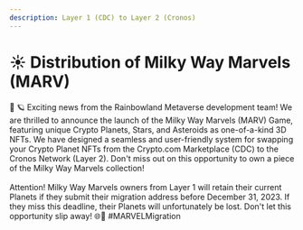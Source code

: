 ```yaml
---
description: Layer 1 (CDC) to Layer 2 (Cronos)
---
```


# ☀ Distribution of Milky Way Marvels (MARV)

🌌 🪐 Exciting news from the Rainbowland Metaverse development team! We are thrilled to announce the launch of the Milky Way Marvels (MARV) Game, featuring unique Crypto Planets, Stars, and Asteroids as one-of-a-kind 3D NFTs. We have designed a seamless and user-friendly system for swapping your Crypto Planet NFTs from the Crypto.com Marketplace (CDC) to the Cronos Network (Layer 2). Don't miss out on this opportunity to own a piece of the Milky Way Marvels collection!\
\
Attention! Milky Way Marvels owners from Layer 1 will retain their current Planets if they submit their migration address before December 31, 2023. If they miss this deadline, their Planets will unfortunately be lost. Don't let this opportunity slip away! 🌐📆 #MARVELMigration
